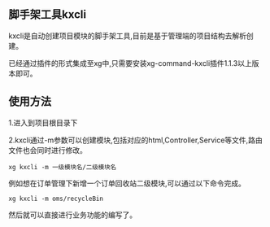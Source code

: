 ## 脚手架工具kxcli

kxcli是自动创建项目模块的脚手架工具,目前是基于管理端的项目结构去解析创建。

已经通过插件的形式集成至xg中,只需要安装xg-command-kxcli插件1.1.3以上版本即可。

## 使用方法

1.进入到项目根目录下

2.kxcli通过-m参数可以创建模块,包括对应的html,Controller,Service等文件,路由文件也会同时进行修改。

```
xg kxcli -m 一级模块名/二级模块名
```
例如想在订单管理下新增一个订单回收站二级模块,可以通过以下命令完成。

```
xg kxcli -m oms/recycleBin
```
然后就可以直接进行业务功能的编写了。
